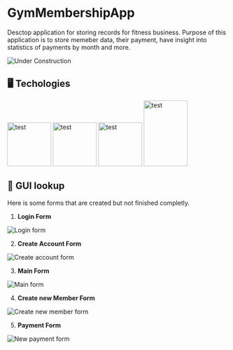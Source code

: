 # GymMembershipApp

Desctop application for storing records for fitness business. Purpose of this application is to store memeber data, their payment, have insight into statistics of payments by month and more.

![Under Construction](https://img.shields.io/badge/Under%20Construction-goldenrod?style=plastic&logo=gear) 


## 🖥 Techologies 
<div style = "display: inline-block">
<img src= https://user-images.githubusercontent.com/25181517/117201156-9a724800-adec-11eb-9a9d-3cd0f67da4bc.png alt= "test" width= 100 height = 100>
<img src= https://user-images.githubusercontent.com/25181517/183896128-ec99105a-ec1a-4d85-b08b-1aa1620b2046.png alt= "test" width= 100 height = 100>
<img src= https://user-images.githubusercontent.com/25181517/117207242-07d5a700-adf4-11eb-975e-be04e62b984b.png alt= "test" width= 100 height = 100>
<img src=https://github.com/MiroslavKolosnjaji/ProjectImages/blob/main/Icons/JavaFX_Logo.png alt= "test" width= 100 height = 150> 
</div>


## 📸 GUI lookup 

Here is some forms that are created but not finished completly.


1. **Login Form**

![Login form](https://github.com/MiroslavKolosnjaji/ProjectImages/blob/main/GymMembership%20images/LoginForm.png)

2. **Create Account Form**

![Create account form](https://github.com/MiroslavKolosnjaji/ProjectImages/blob/main/GymMembership%20images/CreateAccountForm.png)

3. **Main Form**

![Main form](https://github.com/MiroslavKolosnjaji/ProjectImages/blob/main/GymMembership%20images/MainForm.png)

4. **Create new Member Form**
   
![Create new member form](https://github.com/MiroslavKolosnjaji/ProjectImages/blob/main/GymMembership%20images/CreateNewMemberForm.png)

5. **Payment Form**
   
![New payment form](https://github.com/MiroslavKolosnjaji/ProjectImages/blob/main/GymMembership%20images/NewPayment.png)



